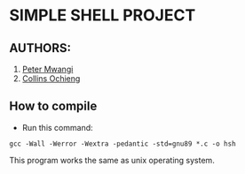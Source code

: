# SIMPLE SHELL PROJECT

## AUTHORS:
1. [Peter Mwangi](https://github.com/Peter-Mwangi254)
2. [Collins Ochieng](https://github.com/Collins331)

## How to compile
- Run this command:
```
gcc -Wall -Werror -Wextra -pedantic -std=gnu89 *.c -o hsh
```
This program works the same as unix operating system.

